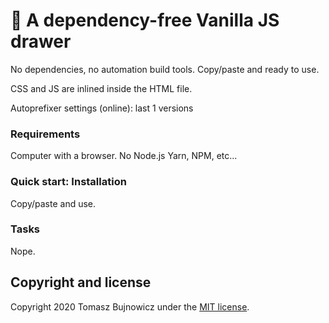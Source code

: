# 🚀 A dependency-free Vanilla JS drawer
No dependencies, no automation build tools. Copy/paste and ready to use.

CSS and JS are inlined inside the HTML file.

Autoprefixer settings (online): last 1 versions

### Requirements
Computer with a browser. No Node.js Yarn, NPM, etc...

### Quick start: Installation
Copy/paste and use.

### Tasks
Nope.

## Copyright and license

Copyright 2020 Tomasz Bujnowicz under the [MIT license](http://opensource.org/licenses/MIT).
